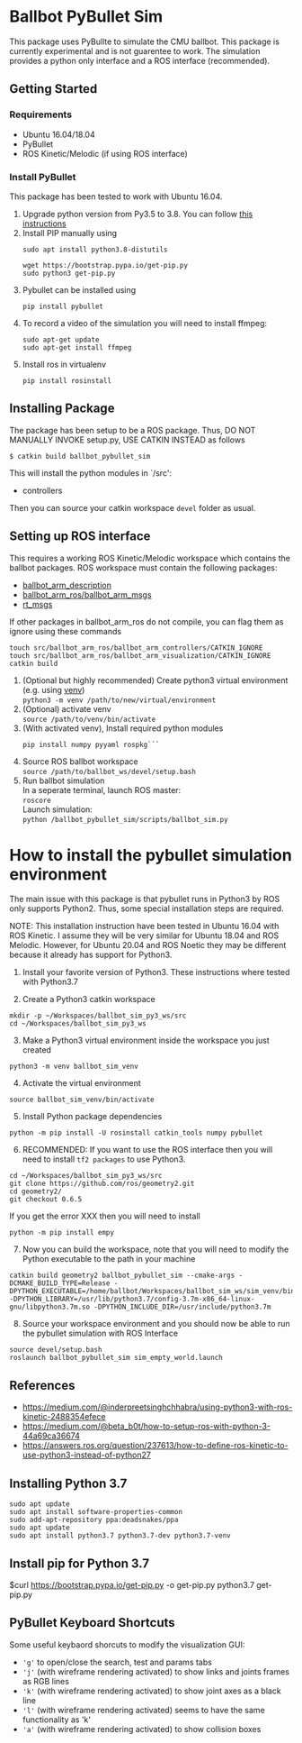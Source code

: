 # Ballbot PyBullet Sim

This package uses PyBullte to simulate the CMU ballbot. This package is currently experimental and is not guarentee to work. The simulation provides a python only interface and a ROS interface (recommended). 

## Getting Started

### Requirements
 - Ubuntu 16.04/18.04
 - PyBullet 
 - ROS Kinetic/Melodic (if using ROS interface)
 
### Install PyBullet 
This package has been tested to work with Ubuntu 16.04.

1. Upgrade python version from Py3.5 to 3.8. You can follow [this instructions](https://medium.com/analytics-vidhya/installing-python-3-8-3-66701d3db134)
2. Install PIP manually using 
    ```
    sudo apt install python3.8-distutils

    wget https://bootstrap.pypa.io/get-pip.py
    sudo python3 get-pip.py
    ```
3. Pybullet can be installed using
    ```
    pip install pybullet

4. To record a video of the simulation you will need to install ffmpeg:
    ```
    sudo apt-get update
    sudo apt-get install ffmpeg
    ```
4. Install ros in virtualenv
    ```
    pip install rosinstall
    ```

## Installing Package
The package has been setup to be a ROS package. Thus, DO NOT MANUALLY INVOKE setup.py, USE CATKIN INSTEAD as follows

```
$ catkin build ballbot_pybullet_sim
```
This will install the python modules in `/src': 
  - controllers 

Then you can source your catkin workspace `devel` folder as usual.

## Setting up ROS interface
This requires a working ROS Kinetic/Melodic workspace which contains the ballbot packages.
ROS workspace must contain the following packages:
- [ballbot_arm_description](http://clarinet.msl.ri.cmu.edu:9999/rshum/ballbot_arm_description)
- [ballbot_arm_ros/ballbot_arm_msgs](http://clarinet.msl.ri.cmu.edu:9999/rshum/ballbot_arm_ros/tree/master/ballbot_arm_msgs)
- [rt_msgs](http://clarinet.msl.ri.cmu.edu:9999/Ballbot/rt_msgs)

If other packages in ballbot_arm_ros do not compile, you can flag them as ignore using these commands 
```
touch src/ballbot_arm_ros/ballbot_arm_controllers/CATKIN_IGNORE
touch src/ballbot_arm_ros/ballbot_arm_visualization/CATKIN_IGNORE
catkin build
```
1. (Optional but highly recommended) Create python3 virtual environment (e.g. using [venv](https://docs.python.org/3/library/venv.html))  
    ```python3 -m venv /path/to/new/virtual/environment``` 
2. (Optional) activate venv  
    ```source /path/to/venv/bin/activate```
3. (With activated venv), Install required python modules  
    ```pip install pybullet
    pip install numpy pyyaml rospkg```
4. Source ROS ballbot workspace  
    ```source /path/to/ballbot_ws/devel/setup.bash```
5. Run ballbot simulation  
    In a seperate terminal, launch ROS master:  
    `roscore`  
    Launch simulation:  
    `python /ballbot_pybullet_sim/scripts/ballbot_sim.py`

####


# How to install the pybullet simulation environment
The main issue with this package is that pybullet runs in Python3 by ROS only supports Python2. Thus, some special installation steps are required. 


NOTE: This installation instruction have been tested in Ubuntu 16.04 with ROS Kinetic. I assume they will be very similar for Ubuntu 18.04 and ROS Melodic. However, for Ubuntu 20.04 and ROS Noetic they may be different because it already has support for Python3.


1) Install your favorite version of Python3. These instructions where tested with Python3.7

2) Create a Python3 catkin workspace 
```
mkdir -p ~/Workspaces/ballbot_sim_py3_ws/src
cd ~/Workspaces/ballbot_sim_py3_ws
```

3) Make a Python3 virtual environment inside the workspace you just created
```
python3 -m venv ballbot_sim_venv
```

4) Activate the virtual environment
```
source ballbot_sim_venv/bin/activate
```

5) Install Python package dependencies
```
python -m pip install -U rosinstall catkin_tools numpy pybullet
```

6) RECOMMENDED: If you want to use the ROS interface then you will need to install `tf2 packages` to use Python3. 

```
cd ~/Workspaces/ballbot_sim_py3_ws/src
git clone https://github.com/ros/geometry2.git
cd geometry2/
git checkout 0.6.5

```

If you get the error XXX then you will need to install 
```
python -m pip install empy
```


7) Now you can build the workspace, note that you will need to modify the Python executable to the path in your machine
```
catkin build geometry2 ballbot_pybullet_sim --cmake-args -DCMAKE_BUILD_TYPE=Release -DPYTHON_EXECUTABLE=/home/ballbot/Workspaces/ballbot_sim_ws/sim_venv/bin/python3 -DPYTHON_LIBRARY=/usr/lib/python3.7/config-3.7m-x86_64-linux-gnu/libpython3.7m.so -DPYTHON_INCLUDE_DIR=/usr/include/python3.7m
```

8) Source your workspace environment and you should now be able to run the pybullet simulation with ROS Interface
```
source devel/setup.bash
roslaunch ballbot_pybullet_sim sim_empty_world.launch
```

## References
 - https://medium.com/@inderpreetsinghchhabra/using-python3-with-ros-kinetic-2488354efece
 - https://medium.com/@beta_b0t/how-to-setup-ros-with-python-3-44a69ca36674
 - https://answers.ros.org/question/237613/how-to-define-ros-kinetic-to-use-python3-instead-of-python27

 ## Installing Python 3.7

```
sudo apt update
sudo apt install software-properties-common
sudo add-apt-repository ppa:deadsnakes/ppa
sudo apt update
sudo apt install python3.7 python3.7-dev python3.7-venv
```

## Install pip for Python 3.7
$curl https://bootstrap.pypa.io/get-pip.py -o get-pip.py
python3.7 get-pip.py

## PyBullet Keyboard Shortcuts
Some useful keybaord shorcuts to modify the visualization GUI:
- `'g'` to open/close the search, test and params tabs
- `'j'` (with wireframe rendering activated) to show links and joints frames as RGB lines
- `'k'` (with wireframe rendering activated) to show joint axes as a black line
- `'l'` (with wireframe rendering activated) seems to have the same functionality as 'k'
- `'a'` (with wireframe rendering activated) to show collision boxes